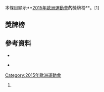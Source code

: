 本條目顯示**[2015年歐洲運動會](../Page/2015年歐洲運動會.md "wikilink")**的**獎牌榜**。\[1\]

## 獎牌榜

<onlyinclude></onlyinclude>

## 參考資料

  -
<!-- end list -->

  -
[Category:2015年歐洲運動會](https://zh.wikipedia.org/wiki/Category:2015年歐洲運動會 "wikilink")

1.